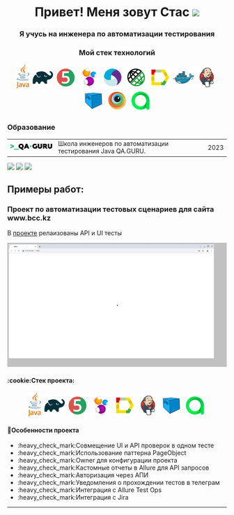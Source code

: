 <h1 align="center">Привет! Меня зовут Стас
<img src="https://github.com/blackcater/blackcater/raw/main/images/Hi.gif" height="32"/></h1>
<h3 align="center">Я учусь на инженера по автоматизации тестирования</h3>


### <h3 align="center">Мой стек технологий</h3>

<p align="center">
	<a href="#"><img title="Java" src="PSV/logo/java.svg" width="30px"/></a>
	<a href="#"><img title="Gradle" src="PSV/logo/Gradle.svg" width="50px"/></a>
	<a href="#"><img title="JUnit5" src="PSV/logo/JUnit5.svg" width="50px"/></a>
	<a href="#"><img title="Selenide" src="PSV/logo/Selenide.svg" width="50px"/></a>
	<a href="#"><img title="Appium" src="PSV/logo/Appium.svg" width="50px"/></a>
	<a href="#"><img title="Rest-Assured" src="PSV/logo/Rest-Assured.svg" width="50px"/></a>
	<a href="#"><img title="Allure_Report" src="PSV/logo/Allure_Report.svg" width="50px"/></a>
	<a href="#"><img title="Docker" src="PSV/logo/Docker.svg" width="50px"/></a>
	<a href="#"><img title="Jenkins" src="PSV/logo/Jenkins.svg" width="50px"/></a>
	<a href="#"><img title="Selenoid" src="PSV/logo/Selenoid.svg" width="50px"/></a>
	<a href="#"><img title="Browserstack" src="PSV/logo/Browserstack.svg" width="50px"/></a>
	<a href="#"><img title="Allure Test Ops" src="PSV/logo/AllureTestOps.svg" width="50px"/></a>
</p>

### Образование

 <table style="width=100%" cellspacing="0" cellpadding="5">
    <tr >
        <td align="center"><a href="http://qa.guru/" target="_blank" rel="noopener noreferrer"><img style="width:150px" src="PSV/img/qaGuru.svg"></a></td>
        <td>Школа инженеров по автоматизации тестирования Java QA.GURU.</td>
        <td>2023</td>
    </tr>
</table>

![](http://github-profile-summary-cards.vercel.app/api/cards/stats?username=StasK86&theme=algolia)
![](http://github-profile-summary-cards.vercel.app/api/cards/repos-per-language?username=StasK86&theme=algolia)
![](https://github-profile-summary-cards.vercel.app/api/cards/profile-details?username=StasK86&theme=algolia)

### <h2>Примеры работ:</h2>

<h3>Проект по автоматизации тестовых сценариев для сайта www.bcc.kz</h3>
<p>В <a href='https://github.com/StasK86/BCC_Tests.git'>проекте</a> релаизованы API и UI тесты</p>

<p align="center">
    <img title="Jenkins" src="https://github.com/StasK86/StasK86/blob/main/PSV/videos/video.gif" />
</p>

<h4><a name='projectStack'>:cookie:Стек проекта:</a></h4>

<p align="center">
    <a href="#"><img title="Java" src="https://github.com/StasK86/StasK86/blob/main/PSV/logo/java.svg" width="30px"/></a>
    <a href="#"><img title="Gradle" src="https://github.com/StasK86/StasK86/blob/main/PSV/logo/Gradle.svg" width="50px"/></a>
    <a href="#"><img title="JUnit5" src="https://github.com/StasK86/StasK86//blob/main/PSV/logo/JUnit5.svg" width="50px"/></a>
    <a href="#"><img title="Selenide" src="https://github.com/StasK86/StasK86/blob/main/PSV/logo/Selenide.svg" width="50px"/></a>
    <a href="#"><img title="Allure_Report" src="https://github.com/StasK86/StasK86/blob/main/PSV/logo/Allure_Report.svg" width="50px"/></a>
    <a href="#"><img title="Jenkins" src="https://github.com/StasK86/StasK86/blob/main/PSV/logo/Jenkins.svg" width="50px"/></a>
    <a href="#"><img title="Selenoid" src="https://github.com/StasK86/StasK86/blob/main/PSV/logo/Selenoid.svg" width="50px"/></a>
    <a href="#"><img title="Allure Test Ops" src="https://github.com/StasK86/StasK86/blob/main/PSV/logo/AllureTestOps.svg" width="50px"/></a>
</p>

<h4>📖Особенности проекта</h4>
<ul>
	<li>:heavy_check_mark:Совмещение UI и API проверок в одном тесте</li>
	<li>:heavy_check_mark:Использование паттерна PageObject</li>
	<li>:heavy_check_mark:Owner для конфигурации проекта</li>
	<li>:heavy_check_mark:Кастомные отчеты в Allure для API запросов</li>
	<li>:heavy_check_mark:Авторизация через АПИ</li>
	<li>:heavy_check_mark:Уведомления о прохождении тестов в телеграм</li>
	<li>:heavy_check_mark:Интеграция с Allure Test Ops</li>
	<li>:heavy_check_mark:Интеграция с Jira</li>
</ul>

---


